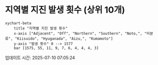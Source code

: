 # 지역별 지진 발생 횟수 (상위 10개)

```mermaid
xychart-beta
    title "지역별 지진 발생 횟수"
    x-axis ["Adjacent", "Off", "Northern", "Southern", "Noto,", "미분류", "Kiisuido", "Hyuganada", "Aizu,", "Kumamoto"]
    y-axis "발생 횟수" 0 --> 1577
    bar [1575, 55, 11, 9, 7, 6, 4, 4, 4, 3]
```

업데이트 시간: 2025-07-10 07:05:24
